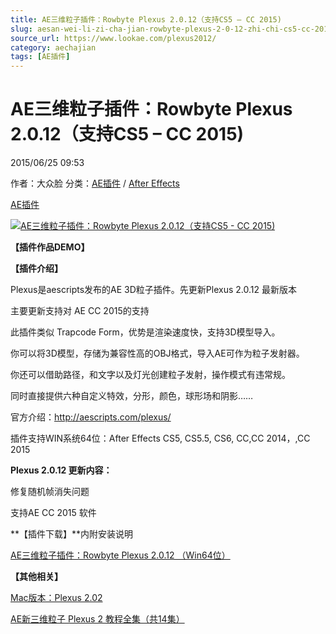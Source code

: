 ```yaml
---
title: AE三维粒子插件：Rowbyte Plexus 2.0.12（支持CS5 – CC 2015)
slug: aesan-wei-li-zi-cha-jian-rowbyte-plexus-2-0-12-zhi-chi-cs5-cc-2015
source_url: https://www.lookae.com/plexus2012/
category: aechajian
tags: [AE插件]
---
```

# AE三维粒子插件：Rowbyte Plexus 2.0.12（支持CS5 – CC 2015)

2015/06/25 09:53

作者：大众脸
分类：[AE插件](https://www.lookae.com/after-effects/aechajian/) / [After Effects](https://www.lookae.com/after-effects/)

[AE插件](https://www.lookae.com/tag/ae%e6%8f%92%e4%bb%b6/)

[![AE三维粒子插件：Rowbyte Plexus 2.0.12（支持CS5 - CC 2015)](https://www.lookae.com/wp-content/uploads/2014/05/Plexus-2.0.10.jpg "AE三维粒子插件：Rowbyte Plexus 2.0.12（支持CS5 - CC 2015)-LookAE.com")](https://www.lookae.com/wp-content/uploads/2014/05/Plexus-2.0.10.jpg)

**【插件作品DEMO】**

**【插件介绍】**

Plexus是aescripts发布的AE 3D粒子插件。先更新Plexus 2.0.12 最新版本

主要更新支持对 AE CC 2015的支持

此插件类似 Trapcode Form，优势是渲染速度快，支持3D模型导入。

你可以将3D模型，存储为兼容性高的OBJ格式，导入AE可作为粒子发射器。

你还可以借助路径，和文字以及灯光创建粒子发射，操作模式有违常规。

同时直接提供六种自定义特效，分形，颜色，球形场和阴影……

官方介绍：http://aescripts.com/plexus/

插件支持WIN系统64位：After Effects CS5, CS5.5, CS6, CC,CC 2014，,CC 2015

**Plexus 2.0.12 更新内容：**

修复随机帧消失问题

支持AE CC 2015 软件

**【插件下载】**内附安装说明

[AE三维粒子插件：Rowbyte Plexus 2.0.12 （Win64位）](https://www.400gb.com/file/102073463)

**【其他相关】**

[Mac版本：Plexus 2.02](http://www.ctdisk.com/file/10666082)

[AE新三维粒子 Plexus 2 教程全集（共14集）](https://www.lookae.com/plexus2-tutorial/)
